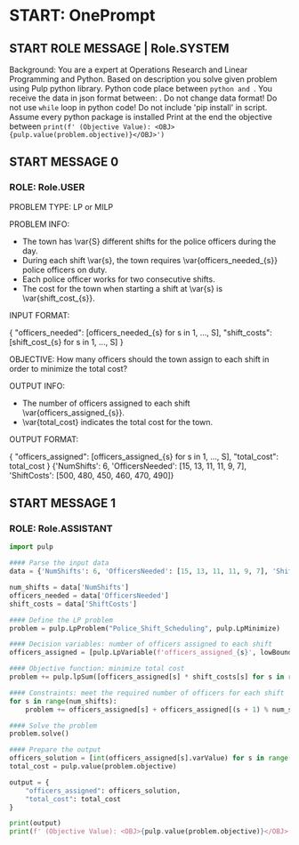# START: OnePrompt 
## START ROLE MESSAGE | Role.SYSTEM 
Background: You are a expert at Operations Research and Linear Programming and Python. Based on description you solve given problem using Pulp python library. Python code place between ```python and ```. You receive the data in json format between: <DATA></DATA>. Do not change data format! Do not use `while` loop in python code! Do not include 'pip install' in script. Assume every python package is installed Print at the end the objective between <OBJ></OBJ> `print(f' (Objective Value): <OBJ>{pulp.value(problem.objective)}</OBJ>')`  
## START MESSAGE 0 
### ROLE: Role.USER
<DESCRIPTION>
PROBLEM TYPE: LP or MILP

PROBLEM INFO:

- The town has \var{S} different shifts for the police officers during the day.
- During each shift \var{s}, the town requires \var{officers_needed_{s}} police officers on duty.
- Each police officer works for two consecutive shifts.
- The cost for the town when starting a shift at \var{s} is \var{shift_cost_{s}}.

INPUT FORMAT: 

{
    "officers_needed": [officers_needed_{s} for s in 1, ..., S],
    "shift_costs": [shift_cost_{s} for s in 1, ..., S]
}

OBJECTIVE: How many officers should the town assign to each shift in order to minimize the total cost?

OUTPUT INFO:

- The number of officers assigned to each shift \var{officers_assigned_{s}}.
- \var{total_cost} indicates the total cost for the town.

OUTPUT FORMAT:

{
    "officers_assigned": [officers_assigned_{s} for s in 1, ..., S],
    "total_cost": total_cost
}
</DESCRIPTION>
<DATA>
{'NumShifts': 6, 'OfficersNeeded': [15, 13, 11, 11, 9, 7], 'ShiftCosts': [500, 480, 450, 460, 470, 490]}</DATA>


## START MESSAGE 1 
### ROLE: Role.ASSISTANT
```python
import pulp

#### Parse the input data
data = {'NumShifts': 6, 'OfficersNeeded': [15, 13, 11, 11, 9, 7], 'ShiftCosts': [500, 480, 450, 460, 470, 490]}

num_shifts = data['NumShifts']
officers_needed = data['OfficersNeeded']
shift_costs = data['ShiftCosts']

#### Define the LP problem
problem = pulp.LpProblem("Police_Shift_Scheduling", pulp.LpMinimize)

#### Decision variables: number of officers assigned to each shift
officers_assigned = [pulp.LpVariable(f'officers_assigned_{s}', lowBound=0, cat='Integer') for s in range(num_shifts)]

#### Objective function: minimize total cost
problem += pulp.lpSum([officers_assigned[s] * shift_costs[s] for s in range(num_shifts)])

#### Constraints: meet the required number of officers for each shift
for s in range(num_shifts):
    problem += officers_assigned[s] + officers_assigned[(s + 1) % num_shifts] >= officers_needed[s]

#### Solve the problem
problem.solve()

#### Prepare the output
officers_solution = [int(officers_assigned[s].varValue) for s in range(num_shifts)]
total_cost = pulp.value(problem.objective)

output = {
    "officers_assigned": officers_solution,
    "total_cost": total_cost
}

print(output)
print(f' (Objective Value): <OBJ>{pulp.value(problem.objective)}</OBJ>')
```

